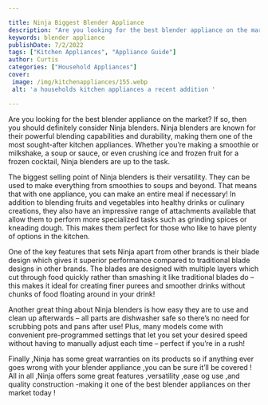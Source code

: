 ```yaml
---

title: Ninja Biggest Blender Appliance
description: "Are you looking for the best blender appliance on the market? If so, then you should definitely consider Ninja blenders. Ninja ble...you wont regret reading on"
keywords: blender appliance
publishDate: 7/2/2022
tags: ["Kitchen Appliances", "Appliance Guide"]
author: Curtis
categories: ["Household Appliances"]
cover: 
 image: /img/kitchenappliances/155.webp
 alt: 'a households kitchen appliances a recent addition '

---
```


Are you looking for the best blender appliance on the market? If so, then you should definitely consider Ninja blenders. Ninja blenders are known for their powerful blending capabilities and durability, making them one of the most sought-after kitchen appliances. Whether you’re making a smoothie or milkshake, a soup or sauce, or even crushing ice and frozen fruit for a frozen cocktail, Ninja blenders are up to the task.

The biggest selling point of Ninja blenders is their versatility. They can be used to make everything from smoothies to soups and beyond. That means that with one appliance, you can make an entire meal if necessary! In addition to blending fruits and vegetables into healthy drinks or culinary creations, they also have an impressive range of attachments available that allow them to perform more specialized tasks such as grinding spices or kneading dough. This makes them perfect for those who like to have plenty of options in the kitchen. 

One of the key features that sets Ninja apart from other brands is their blade design which gives it superior performance compared to traditional blade designs in other brands. The blades are designed with multiple layers which cut through food quickly rather than smashing it like traditional blades do – this makes it ideal for creating finer purees and smoother drinks without chunks of food floating around in your drink! 

Another great thing about Ninja blenders is how easy they are to use and clean up afterwards – all parts are dishwasher safe so there’s no need for scrubbing pots and pans after use! Plus, many models come with convenient pre-programmed settings that let you set your desired speed without having to manually adjust each time – perfect if you’re in a rush! 

 Finally ,Ninja has some great warranties on its products so if anything ever goes wrong with your blender appliance ,you can be sure it’ll be covered ! All in all ,Ninja offers some great features ,versatility ,ease og use ,and quality construction -making it one of the best blender appliances on ther market today !
